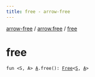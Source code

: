 ```yaml
---
title: free - arrow-free
---
```


[arrow-free](../index.html) / [arrow.free](index.html) / [free](./free.html)

# free

`fun <S, A> `[`A`](free.html#A)`.free(): `[`Free`](-free/index.html)`<`[`S`](free.html#S)`, `[`A`](free.html#A)`>`